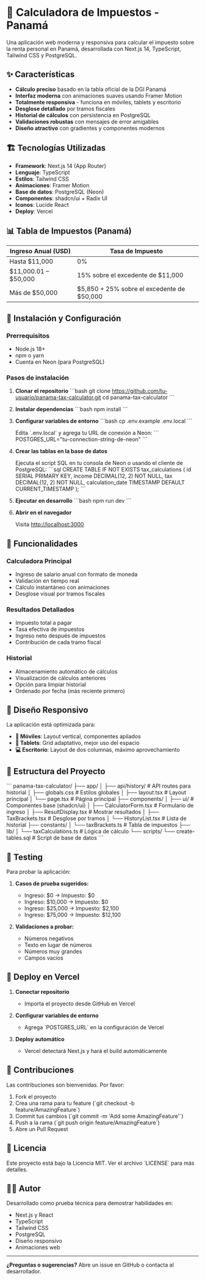 # 🧮 Calculadora de Impuestos - Panamá

Una aplicación web moderna y responsiva para calcular el impuesto sobre la renta personal en Panamá, desarrollada con Next.js 14, TypeScript, Tailwind CSS y PostgreSQL.

## ✨ Características

- **Cálculo preciso** basado en la tabla oficial de la DGI Panamá
- **Interfaz moderna** con animaciones suaves usando Framer Motion
- **Totalmente responsiva** - funciona en móviles, tablets y escritorio
- **Desglose detallado** por tramos fiscales
- **Historial de cálculos** con persistencia en PostgreSQL
- **Validaciones robustas** con mensajes de error amigables
- **Diseño atractivo** con gradientes y componentes modernos

## 🏗️ Tecnologías Utilizadas

- **Framework**: Next.js 14 (App Router)
- **Lenguaje**: TypeScript
- **Estilos**: Tailwind CSS
- **Animaciones**: Framer Motion
- **Base de datos**: PostgreSQL (Neon)
- **Componentes**: shadcn/ui + Radix UI
- **Iconos**: Lucide React
- **Deploy**: Vercel

## 📊 Tabla de Impuestos (Panamá)

| Ingreso Anual (USD) | Tasa de Impuesto |
|---------------------|------------------|
| Hasta $11,000 | 0% |
| $11,000.01 – $50,000 | 15% sobre el excedente de $11,000 |
| Más de $50,000 | $5,850 + 25% sobre el excedente de $50,000 |

## 🚀 Instalación y Configuración

### Prerrequisitos

- Node.js 18+ 
- npm o yarn
- Cuenta en Neon (para PostgreSQL)

### Pasos de instalación

1. **Clonar el repositorio**
   \`\`\`bash
   git clone https://github.com/tu-usuario/panama-tax-calculator.git
   cd panama-tax-calculator
   \`\`\`

2. **Instalar dependencias**
   \`\`\`bash
   npm install
   \`\`\`

3. **Configurar variables de entorno**
   \`\`\`bash
   cp .env.example .env.local
   \`\`\`
   
   Edita \`.env.local\` y agrega tu URL de conexión a Neon:
   \`\`\`
   POSTGRES_URL="tu-connection-string-de-neon"
   \`\`\`

4. **Crear las tablas en la base de datos**
   
   Ejecuta el script SQL en tu consola de Neon o usando el cliente de PostgreSQL:
   \`\`\`sql
   CREATE TABLE IF NOT EXISTS tax_calculations (
     id SERIAL PRIMARY KEY,
     income DECIMAL(12, 2) NOT NULL,
     tax DECIMAL(12, 2) NOT NULL,
     calculation_date TIMESTAMP DEFAULT CURRENT_TIMESTAMP
   );
   \`\`\`

5. **Ejecutar en desarrollo**
   \`\`\`bash
   npm run dev
   \`\`\`

6. **Abrir en el navegador**
   
   Visita [http://localhost:3000](http://localhost:3000)

## 📱 Funcionalidades

### Calculadora Principal
- Ingreso de salario anual con formato de moneda
- Validación en tiempo real
- Cálculo instantáneo con animaciones
- Desglose visual por tramos fiscales

### Resultados Detallados
- Impuesto total a pagar
- Tasa efectiva de impuestos
- Ingreso neto después de impuestos
- Contribución de cada tramo fiscal

### Historial
- Almacenamiento automático de cálculos
- Visualización de cálculos anteriores
- Opción para limpiar historial
- Ordenado por fecha (más reciente primero)

## 🎨 Diseño Responsivo

La aplicación está optimizada para:

- **📱 Móviles**: Layout vertical, componentes apilados
- **📱 Tablets**: Grid adaptativo, mejor uso del espacio
- **💻 Escritorio**: Layout de dos columnas, máximo aprovechamiento

## 🔧 Estructura del Proyecto

\`\`\`
panama-tax-calculator/
├── app/
│   ├── api/history/          # API routes para historial
│   ├── globals.css           # Estilos globales
│   ├── layout.tsx            # Layout principal
│   └── page.tsx              # Página principal
├── components/
│   ├── ui/                   # Componentes base (shadcn/ui)
│   ├── CalculatorForm.tsx    # Formulario de ingreso
│   ├── ResultDisplay.tsx     # Mostrar resultados
│   ├── TaxBrackets.tsx       # Desglose por tramos
│   └── HistoryList.tsx       # Lista de historial
├── constants/
│   └── taxBrackets.ts        # Tabla de impuestos
├── lib/
│   └── taxCalculations.ts    # Lógica de cálculo
└── scripts/
    └── create-tables.sql     # Script de base de datos
\`\`\`

## 🧪 Testing

Para probar la aplicación:

1. **Casos de prueba sugeridos:**
   - Ingreso: $0 → Impuesto: $0
   - Ingreso: $10,000 → Impuesto: $0
   - Ingreso: $25,000 → Impuesto: $2,100
   - Ingreso: $75,000 → Impuesto: $12,100

2. **Validaciones a probar:**
   - Números negativos
   - Texto en lugar de números
   - Números muy grandes
   - Campos vacíos

## 🚀 Deploy en Vercel

1. **Conectar repositorio**
   - Importa el proyecto desde GitHub en Vercel

2. **Configurar variables de entorno**
   - Agrega \`POSTGRES_URL\` en la configuración de Vercel

3. **Deploy automático**
   - Vercel detectará Next.js y hará el build automáticamente

## 🤝 Contribuciones

Las contribuciones son bienvenidas. Por favor:

1. Fork el proyecto
2. Crea una rama para tu feature (\`git checkout -b feature/AmazingFeature\`)
3. Commit tus cambios (\`git commit -m 'Add some AmazingFeature'\`)
4. Push a la rama (\`git push origin feature/AmazingFeature\`)
5. Abre un Pull Request

## 📄 Licencia

Este proyecto está bajo la Licencia MIT. Ver el archivo \`LICENSE\` para más detalles.

## 👨‍💻 Autor

Desarrollado como prueba técnica para demostrar habilidades en:
- Next.js y React
- TypeScript
- Tailwind CSS
- PostgreSQL
- Diseño responsivo
- Animaciones web

---

**¿Preguntas o sugerencias?** Abre un issue en GitHub o contacta al desarrollador.
